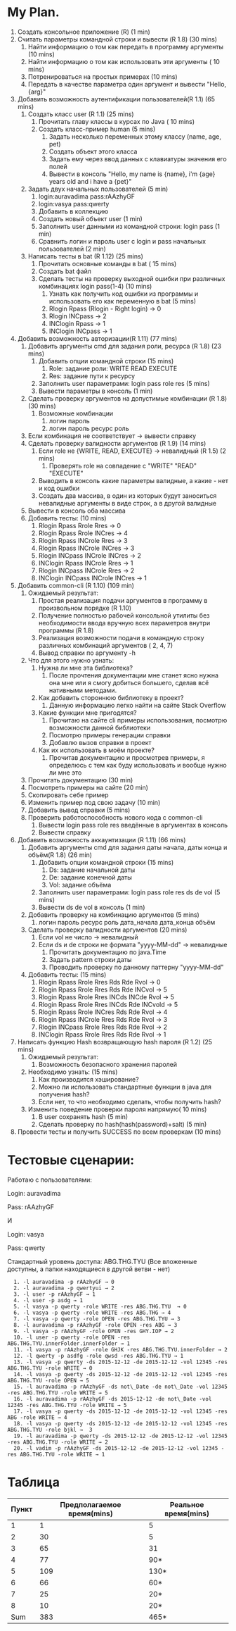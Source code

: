 

#
#

# My Plan.

1. Создать консольное приложение (R)        (1 min)
2. Считать параметры командной строки и вывести (R 1.8) (30 mins)
     1. Найти информацию о том как передать в программу аргументы (10 mins)
     2. Найти информацию о том как использовать эти аргументы ( 10 mins)
     3. Потренироваться на простых примерах (10 mins)
     1. Передать в качестве параметра один аргумент и вывести &quot;Hello, {arg}&quot;
3. Добавить возможность аутентификации пользователей(R 1.1) (65 mins)
   1. Создать класс user (R 1.1) (25 mins)
       1. Прочитать главу классы в курсах по Java ( 10 mins)
       2. Создать класс-пример human (5 mins)
            1. Задать несколько переменных этому классу (name, age, pet)
            2. Создать объект этого класса
            3. Задать ему через ввод данных с клавиатуры значения его полей
            4. Вывести в консоль &quot;Hello, my name is {name}, i&#39;m {age} years old and i have a {pet}&quot;
    3. Задать двух начальных пользователей (5 min)
         1. login:auravadima  pass:rAAzhyGF
         2. login:vasya                pass:qwerty
         3. Добавить в коллекцию
        4. Создать новый объект user (1 min)
        5. Заполнить user данными из командной строки: login pass (1 min)
        6. Сравнить логин и пароль user с login и pass начальных пользователей (2 min)
    2. Написать тесты в bat (R 1.12) (25 mins)
        1. Прочитать основные команды в bat ( 15 mins)
        2. Создать bat файл
        3. Сделать тесты на проверку выходной ошибки при различных комбинациях login pass(1-4) (10 mins)
            1. Узнать как получить код ошибки из программы и использовать его как переменную в bat (5 mins)
            2. Rlogin Rpass (Rlogin - Right login) → 0
            3. Rlogin INCpass → 2
            4. INClogin Rpass → 1
            5. INClogin INCpass → 1
4. Добавить возможность авторизации(R 1.11) (77 mins)
    1. Добавить аргументы cmd для задания роли, ресурса (R 1.8)  (23 mins)
        1. Добавить опции командной строки (15 mins)
            1. Role: задание роли: WRITE READ EXECUTE
            2. Res: задание пути к ресурсу
        2. Заполнить user параметрами: login pass role res (5 mins)
        3. Вывести параметры в консоль (1 min)
    2. Сделать проверку аргументов на допустимые комбинации (R 1.8) (30 mins)
        1. Возможные комбинации
            1. логин пароль
            2. логин пароль ресурс роль
    2. Если комбинация не соответствует → вывести справку
    3. Сделать проверку валидности аргументов (R 1.9) (14 mins)
        1. Если role не {WRITE, READ, EXECUTE} → невалидный (R 1.5) (2 mins)
            1. Проверять role на совпадение с &quot;WRITE&quot; &quot;READ&quot; &quot;EXECUTE&quot;
        2. Выводить в консоль какие параметры валидные, а какие - нет и код ошибки
        1. Создать два массива, в один из которых будут заноситься невалидные аргументы в виде строк, а в другой валидные
      2. Вывести в консоль оба массива
    4. Добавить тесты: (10 mins)
        1. Rlogin Rpass Rrole Rres  → 0
        2. Rlogin Rpass Rrole INCres → 4
        3. Rlogin Rpass INCrole Rres → 3
        4. Rlogin Rpass INCrole INCres → 3
        5. Rlogin INCpass INCrole INCres → 2
        6. INClogin Rpass INCrole Rres → 1
        7. Rlogin INCpass INCrole Rres → 2
        8. INClogin INCpass INCrole INCres → 1
5. Добавить common-cli (R 1.10) (109 min)
    1. Ожидаемый результат:
        1. Простая реализация подачи аргументов в программу в произвольном порядке (R 1.10)
        2. Получение полностью рабочей консольной утилиты без необходимости ввода вручную всех параметров внутри программы (R 1.8)
        3. Реализация возможности подачи в командную строку различных комбинаций аргументов ( 2, 4, 7)
        4. Вывод справки по аргументу -h
    2. Что для этого нужно узнать:
        1. Нужна ли мне эта библиотека?
            1. После прочтения документации мне станет ясно нужна она мне или я смогу добиться большего, сделав всё нативными методами.
        2. Как добавить стороннюю библиотеку в проект?
            1. Данную информацию легко найти на сайте Stack Overflow
        3. Какие функции мне пригодятся?
            1. Прочитаю на сайте cli примеры использования, посмотрю возможности данной библиотеки
            2. Посмотрю примеры генерации справки
            1. Добавлю вызов справки в проект
        4. Как их использовать в моём проекте?
            1. Прочитав документацию и просмотрев примеры, я определюсь с тем как буду использовать и вообще нужно ли мне это
    3. Прочитать документацию (30 min)
    4. Посмотреть примеры на сайте (20 min)
    5. Скопировать себе пример
    6. Изменить пример под свою задачу (10 min)
    7. Добавить вывод справки (5 mins)
    8. Проверить работоспособность нового кода с common-cli
        1. Вывести login pass role res введённые в аргументах в консоль
        2. Вывести справку
6. Добавить возможность аккаунтизации (R 1.11) (66 mins)
    1. Добавить аргументы cmd для задания даты начала, даты конца и объём(R 1.8)  (26 min)
        1. Добавить опции командной строки (15 mins)
            1. Ds: задание начальной даты
            2. De: задание конечной даты
            3. Vol: задание объёма
        2. Заполнить user параметрами: login pass role res  ds de vol (5 mins)
        3. Вывести ds de vol в консоль (1 min)
    2. Добавить проверку на комбинацию аргументов (5 mins)
        1. логин пароль ресурс роль дата\_начала дата\_конца объём
    3. Сделать проверку валидности аргументов (20 mins)
        1. Если vol не число → невалидный
        2. Если ds и de строки не формата &quot;yyyy-MM-dd&quot; → невалидные
            1. Прочитать документацию по java.Time
            2. Задать pattern строки даты
            3. Проводить проверку по данному паттерну &quot;yyyy-MM-dd&quot;
    4. Добавить тесты: (15 mins)
        1. Rlogin Rpass Rrole Rres Rds Rde Rvol → 0
        2. Rlogin Rpass Rrole Rres Rds Rde INCvol → 5
        3. Rlogin Rpass Rrole Rres INCds INCde Rvol → 5
        4. Rlogin Rpass Rrole Rres INCds Rde INCvold → 5
        5. Rlogin Rpass Rrole INCres Rds Rde Rvol → 4
        6. Rlogin Rpass INCrole Rres Rds Rde Rvol → 3
        7. Rlogin INCpass Rrole Rres Rds Rde Rvol → 2
        8. INClogin Rpass Rrole Rres Rds Rde Rvol → 1
7. Написать функцию Hash возвращающую hash пароля (R 1.2) (25 mins)
    1. Ожидаемый результат:
        1. Возможность безопасного хранения паролей
    2. Необходимо узнать: (15 mins)
        1. Как производится хэширование?
        2. Можно ли использовать стандартные функции в java для получения hash?
        3. Если нет, то что необходимо сделать, чтобы получить hash?
    3. Изменить поведение проверки пароля напрямую( 10 mins)
        1. В user сохранять hash (5 min)
        2. Сделать проверку по hash(hash(password)+salt) (5 min)
8. Провести тесты и получить SUCCESS по всем проверкам (10 mins)

#

#

# Тестовые сценарии:

Работаю с пользователями:

Login: auravadima

Pass: rAAzhyGF

И

Login: vasya

Pass: qwerty

Стандартный уровень доступа: ABG.THG.TYU (Все вложенные доступны, а папки находящиеся в другой ветви -  нет)


      1. -l auravadima -p rAAzhyGF → 0
      2. -l auravadima -p qwertyui → 2
      3. -l user -p rAAzhyGF → 1
      4. -l user -p asdg → 1
      5. -l vasya -p qwerty -role WRITE -res ABG.THG.TYU  → 0
      6. -l vasya -p qwerty -role WRITE -res ABG.THG → 4
      7. -l vasya -p qwerty -role OPEN -res ABG.THG.TYU → 3
      8. -l auravadima -p rAAzhyGF -role OPEN -res ABG → 3
      9. -l vasya -p rAAzhyGF -role OPEN -res GHY.IOP → 2
      10. -l user -p qwerty -role OPEN -res ABG.THG.TYU.innerFolder.innerFolder → 1
      11. -l vasya -p rAAzhyGF -role GHJK -res ABG.THG.TYU.innerFolder → 2
      12. -l qwerty -p asdfg -role qwsd -res ABG.THG.TYU → 1
      13. -l vasya -p qwerty -ds 2015-12-12 -de 2015-12-12 -vol 12345 -res ABG.THG.TYU -role WRITE → 0
      14. -l vasya -p qwerty -ds 2015-12-12 -de 2015-12-12 -vol 12345 -res ABG.THG.TYU -role OPEN → 5
      15. -l auravadima -p rAAzhyGF -ds not\_Date -de not\_Date -vol 12345 -res ABG.THG.TYU -role WRITE → 5
      16. -l auravadima -p rAAzhyGF -ds 2015-12-12 -de not\_Date -vol 12345 -res ABG.THG.TYU -role WRITE → 5
      17. -l vasya -p qwerty -ds 2015-12-12 -de 2015-12-12 -vol 12345 -res ABG -role WRITE → 4
      18. -l vasya -p qwerty -ds 2015-12-12 -de 2015-12-12 -vol 12345 -res ABG.THG.TYU -role bjkl →  3
      19. -l auravadima -p qwerty -ds 2015-12-12 -de 2015-12-12 -vol 12345 -res ABG.THG.TYU -role WRITE → 2
      20. -l vadim -p rAAzhyGF -ds 2015-12-12 -de 2015-12-12 -vol 12345 -res ABG.THG.TYU -role WRITE → 1

# Таблица

| Пункт | Предполагаемое время(mins) | Реальное время(mins) |
| --- | --- | --- |
| 1 | 1 | 5 |
| 2 | 30 | 5 |
| 3 | 65 | 31 |
| 4 | 77 | 90\* |
| 5 | 109 | 130\* |
| 6 | 66 | 60\* |
| 7 | 25 | 20\* |
| 8 | 10 | 20\* |
| Sum | 383 | 465\* |

